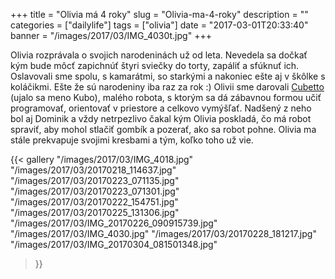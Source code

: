 +++
title = "Olivia má 4 roky"
slug = "Olivia-ma-4-roky"
description = ""
categories = ["dailylife"]
tags = ["olivia"]
date = "2017-03-01T20:33:40"
banner = "/images/2017/03/IMG_4030t.jpg"
+++

Olivia rozprávala o svojich narodeninách už od leta. Nevedela sa dočkať kým bude môcť zapichnúť štyri sviečky do torty, zapáliť a sfúknuť ich. Oslavovali sme spolu, s kamarátmi, so starkými a nakoniec ešte aj v škôlke s koláčikmi. Ešte že sú narodeniny iba raz za rok :)
Olivii sme darovali <a title="Cubetto" href="https://www.primotoys.com/" target="_blank">Cubetto</a> (ujalo sa meno Kubo), malého robota, s ktorým sa dá zábavnou formou učiť programovať, orientovať v priestore a celkovo vymýšľať. Nadšený z neho bol aj Dominik a vždy netrpezlivo čakal kým Olivia poskladá, čo má robot spraviť, aby mohol stlačiť gombík a pozerať, ako sa robot pohne.
Olivia ma stále prekvapuje svojimi kresbami a tým, koľko toho už vie.

{{< gallery
  "/images/2017/03/IMG_4018.jpg"
  "/images/2017/03/20170218_114637.jpg"
  "/images/2017/03/20170223_071135.jpg"
  "/images/2017/03/20170223_071301.jpg"
  "/images/2017/03/20170222_154751.jpg"
  "/images/2017/03/20170225_131306.jpg"
  "/images/2017/03/IMG_20170226_090915739.jpg"
  "/images/2017/03/IMG_4030.jpg"
  "/images/2017/03/20170228_181217.jpg"
  "/images/2017/03/IMG_20170304_081501348.jpg"
>}}
